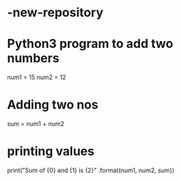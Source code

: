 # -new-repository
# Python3 program to add two numbers
 
num1 = 15
num2 = 12
 
# Adding two nos
sum = num1 + num2
 
# printing values
print("Sum of {0} and {1} is {2}" .format(num1, num2, sum))
